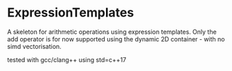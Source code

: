 # ExpressionTemplates

A skeleton for arithmetic operations using expression templates. Only the add operator is for now supported using the dynamic 2D container - with no simd vectorisation. 


tested with gcc/clang++ using std=c++17
